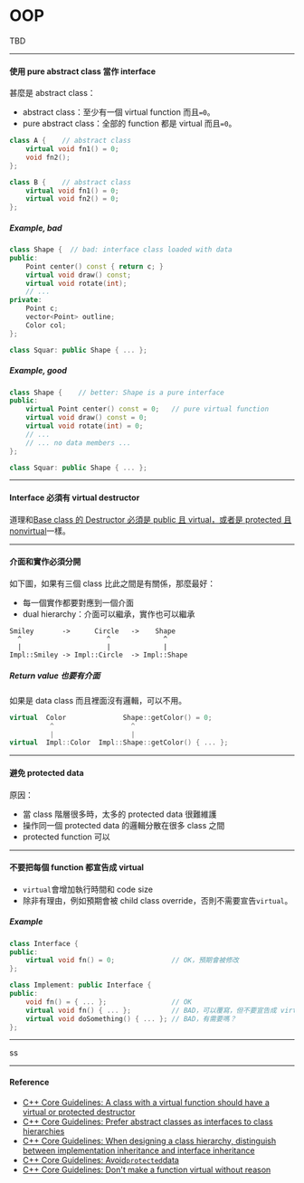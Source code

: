 # OOP

TBD

---

#### 使用 pure abstract class 當作 interface

甚麼是 abstract class：

* abstract class：至少有一個 virtual function 而且`=0`。
* pure abstract class：全部的 function 都是 virtual 而且`=0`。

```cpp
class A {    // abstract class
    virtual void fn1() = 0;
    void fn2();
};

class B {    // abstract class
    virtual void fn1() = 0;
    virtual void fn2() = 0;
};
```

##### Example, bad

```cpp
class Shape {  // bad: interface class loaded with data
public:
    Point center() const { return c; }
    virtual void draw() const;
    virtual void rotate(int);
    // ...
private:
    Point c;
    vector<Point> outline;
    Color col;
};

class Squar: public Shape { ... };
```

##### Example, good

```cpp
class Shape {    // better: Shape is a pure interface
public:
    virtual Point center() const = 0;   // pure virtual function
    virtual void draw() const = 0;
    virtual void rotate(int) = 0;
    // ...
    // ... no data members ...
};

class Squar: public Shape { ... };
```

---

#### Interface 必須有 virtual destructor

道理和[Base class 的 Destructor 必須是 public 且 virtual，或者是 protected 且 nonvirtual](/raii/constructor.md#base-class-destructor)一樣。

---

#### 介面和實作必須分開

如下圖，如果有三個 class 比此之間是有關係，那麼最好：

* 每一個實作都要對應到一個介面
* dual hierarchy：介面可以繼承，實作也可以繼承

```
Smiley       ->      Circle   ->    Shape
  ^                     ^             ^
  |                     |             |
Impl::Smiley -> Impl::Circle  -> Impl::Shape
```

##### Return value 也要有介面

如果是 data class 而且裡面沒有邏輯，可以不用。

```cpp
virtual  Color              Shape::getColor() = 0;
          ^                   ^
          |                   |
virtual  Impl::Color  Impl::Shape::getColor() { ... };
```

---

#### 避免 protected data

原因：

* 當 class 階層很多時，太多的 protected data 很難維護
* 操作同一個 protected data 的邏輯分散在很多 class 之間
* protected function 可以

---

#### 不要把每個 function 都宣告成 virtual

* `virtual`會增加執行時間和 code size
* 除非有理由，例如預期會被 child class override，否則不需要宣告`virtual`。

##### Example

```cpp
class Interface {
public:
    virtual void fn() = 0;              // OK，預期會被修改    
};

class Implement: public Interface {
public:
    void fn() = { ... };                // OK
    virtual void fn() { ... };          // BAD，可以覆寫，但不要宣告成 virtual
    virtual void doSomething() { ... }; // BAD，有需要嗎？
};
```

---

ss

---

#### Reference

* [C++ Core Guidelines: A class with a virtual function should have a virtual or protected destructor](https://github.com/isocpp/CppCoreGuidelines/blob/master/CppCoreGuidelines.md#Rc-dtor-virtual)
* [C++ Core Guidelines: Prefer abstract classes as interfaces to class hierarchies](https://github.com/isocpp/CppCoreGuidelines/blob/master/CppCoreGuidelines.md#Ri-abstract)
* [C++ Core Guidelines: When designing a class hierarchy, distinguish between implementation inheritance and interface inheritance](https://github.com/isocpp/CppCoreGuidelines/blob/master/CppCoreGuidelines.md#Rh-kind)
* [C++ Core Guidelines: Avoid`protected`data](https://github.com/isocpp/CppCoreGuidelines/blob/master/CppCoreGuidelines.md#Rh-protected)
* [C++ Core Guidelines: Don't make a function virtual without reason](https://github.com/isocpp/CppCoreGuidelines/blob/master/CppCoreGuidelines.md#Rh-virtual)



